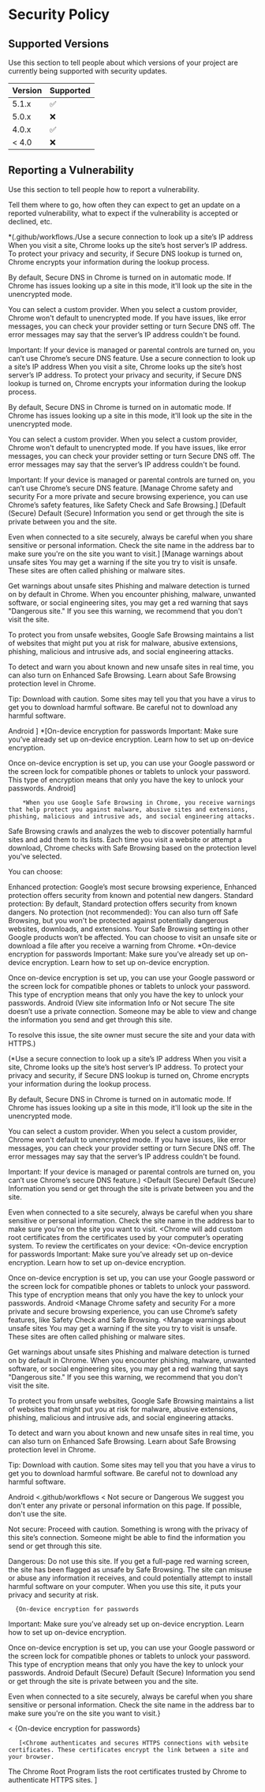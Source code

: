 # Security Policy

## Supported Versions

Use this section to tell people about which versions of your project are
currently being supported with security updates.

| Version | Supported          |
| ------- | ------------------ |
| 5.1.x   | :white_check_mark: |
| 5.0.x   | :x:                |
| 4.0.x   | :white_check_mark: |
| < 4.0   | :x:                |

## Reporting a Vulnerability

Use this section to tell people how to report a vulnerability.

Tell them where to go, how often they can expect to get an update on a
reported vulnerability, what to expect if the vulnerability is accepted or
declined, etc.

*(.github/workflows./Use a secure connection to look up a site’s IP address
When you visit a site, Chrome looks up the site’s host server’s IP address. To protect your privacy and security, if Secure DNS lookup is turned on, Chrome encrypts your information during the lookup process.

By default, Secure DNS in Chrome is turned on in automatic mode. If Chrome has issues looking up a site in this mode, it'll look up the site in the unencrypted mode.

You can select a custom provider. When you select a custom provider, Chrome won't default to unencrypted mode. If you have issues, like error messages, you can check your provider setting or turn Secure DNS off. The error messages may say that the server’s IP address couldn't be found.

Important: If your device is managed or parental controls are turned on, you can’t use Chrome’s secure DNS feature.
Use a secure connection to look up a site’s IP address
When you visit a site, Chrome looks up the site’s host server’s IP address. To protect your privacy and security, if Secure DNS lookup is turned on, Chrome encrypts your information during the lookup process.

By default, Secure DNS in Chrome is turned on in automatic mode. If Chrome has issues looking up a site in this mode, it'll look up the site in the unencrypted mode.

You can select a custom provider. When you select a custom provider, Chrome won't default to unencrypted mode. If you have issues, like error messages, you can check your provider setting or turn Secure DNS off. The error messages may say that the server’s IP address couldn't be found.

Important: If your device is managed or parental controls are turned on, you can’t use Chrome’s secure DNS feature.
        [Manage Chrome safety and security
For a more private and secure browsing experience, you can use Chrome’s safety features, like Safety Check and Safe Browsing.]
        [Default (Secure) Default (Secure)
Information you send or get through the site is private between you and the site.

Even when connected to a site securely, always be careful when you share sensitive or personal information. Check the site name in the address bar to make sure you're on the site you want to visit.]
         [Manage warnings about unsafe sites
You may get a warning if the site you try to visit is unsafe. These sites are often called phishing or malware sites.

Get warnings about unsafe sites
Phishing and malware detection is turned on by default in Chrome. When you encounter phishing, malware, unwanted software, or social engineering sites, you may get a red warning that says "Dangerous site." If you see this warning, we recommend that you don't visit the site.

To protect you from unsafe websites, Google Safe Browsing maintains a list of websites that might put you at risk for malware, abusive extensions, phishing, malicious and intrusive ads, and social engineering attacks.

To detect and warn you about known and new unsafe sites in real time, you can also turn on Enhanced Safe Browsing. Learn about Safe Browsing protection level in Chrome.

Tip: Download with caution. Some sites may tell you that you have a virus to get you to download harmful software. Be careful not to download any harmful software.

Android ]
       *[On-device encryption for passwords
Important: Make sure you’ve already set up on-device encryption. Learn how to set up on-device encryption.

Once on-device encryption is set up, you can use your Google password or the screen lock for compatible phones or tablets to unlock your password. This type of encryption means that only you have the key to unlock your passwords.
Android]


        *When you use Google Safe Browsing in Chrome, you receive warnings that help protect you against malware, abusive sites and extensions, phishing, malicious and intrusive ads, and social engineering attacks.

Safe Browsing crawls and analyzes the web to discover potentially harmful sites and add them to its lists. Each time you visit a website or attempt a download, Chrome checks with Safe Browsing based on the protection level you've selected.

You can choose:

Enhanced protection: Google’s most secure browsing experience, Enhanced protection offers security from known and potential new dangers.
Standard protection: By default, Standard protection offers security from known dangers.
No protection (not recommended): You can also turn off Safe Browsing, but you won't be protected against potentially dangerous websites, downloads, and extensions. Your Safe Browsing setting in other Google products won’t be affected.
You can choose to visit an unsafe site or download a file after you receive a warning from Chrome.
     *On-device encryption for passwords
Important: Make sure you’ve already set up on-device encryption. Learn how to set up on-device encryption.

Once on-device encryption is set up, you can use your Google password or the screen lock for compatible phones or tablets to unlock your password. This type of encryption means that only you have the key to unlock your passwords.
Android
     (View site information Info or Not secure
The site doesn’t use a private connection. Someone may be able to view and change the information you send and get through this site.

To resolve this issue, the site owner must secure the site and your data with HTTPS.)

(*Use a secure connection to look up a site’s IP address
When you visit a site, Chrome looks up the site’s host server’s IP address. To protect your privacy and security, if Secure DNS lookup is turned on, Chrome encrypts your information during the lookup process.

By default, Secure DNS in Chrome is turned on in automatic mode. If Chrome has issues looking up a site in this mode, it'll look up the site in the unencrypted mode.

You can select a custom provider. When you select a custom provider, Chrome won't default to unencrypted mode. If you have issues, like error messages, you can check your provider setting or turn Secure DNS off. The error messages may say that the server’s IP address couldn't be found.

Important: If your device is managed or parental controls are turned on, you can’t use Chrome’s secure DNS feature.)
       <Default (Secure) Default (Secure)
Information you send or get through the site is private between you and the site.

Even when connected to a site securely, always be careful when you share sensitive or personal information. Check the site name in the address bar to make sure you're on the site you want to visit.
      <Chrome will add custom root certificates from the certificates used by your computer’s operating system. To review the certificates on your device:
             <On-device encryption for passwords
Important: Make sure you’ve already set up on-device encryption. Learn how to set up on-device encryption.

Once on-device encryption is set up, you can use your Google password or the screen lock for compatible phones or tablets to unlock your password. This type of encryption means that only you have the key to unlock your passwords.
Android
         <Manage Chrome safety and security
For a more private and secure browsing experience, you can use Chrome’s safety features, like Safety Check and Safe Browsing.
         <Manage warnings about unsafe sites
You may get a warning if the site you try to visit is unsafe. These sites are often called phishing or malware sites.

Get warnings about unsafe sites
Phishing and malware detection is turned on by default in Chrome. When you encounter phishing, malware, unwanted software, or social engineering sites, you may get a red warning that says "Dangerous site." If you see this warning, we recommend that you don't visit the site.

To protect you from unsafe websites, Google Safe Browsing maintains a list of websites that might put you at risk for malware, abusive extensions, phishing, malicious and intrusive ads, and social engineering attacks.

To detect and warn you about known and new unsafe sites in real time, you can also turn on Enhanced Safe Browsing. Learn about Safe Browsing protection level in Chrome.

Tip: Download with caution. Some sites may tell you that you have a virus to get you to download harmful software. Be careful not to download any harmful software.

Android 
      <.github/workflows
      < Not secure or Dangerous
We suggest you don't enter any private or personal information on this page. If possible, don't use the site.

Not secure: Proceed with caution. Something is wrong with the privacy of this site’s connection. Someone might be able to find the information you send or get through this site.

Dangerous: Do not use this site. If you get a full-page red warning screen, the site has been flagged as unsafe by Safe Browsing. The site can misuse or abuse any information it receives, and could potentially attempt to install harmful software on your computer. When you use this site, it puts your privacy and security at risk.



<exe>


      {On-device encryption for passwords
Important: Make sure you’ve already set up on-device encryption. Learn how to set up on-device encryption.

Once on-device encryption is set up, you can use your Google password or the screen lock for compatible phones or tablets to unlock your password. This type of encryption means that only you have the key to unlock your passwords.
Android
Default (Secure) Default (Secure)
Information you send or get through the site is private between you and the site.

Even when connected to a site securely, always be careful when you share sensitive or personal information. Check the site name in the address bar to make sure you're on the site you want to visit.}

<  {On-device encryption for passwords}


       [<Chrome authenticates and secures HTTPS connections with website certificates. These certificates encrypt the link between a site and your browser.

The Chrome Root Program lists the root certificates trusted by Chrome to authenticate HTTPS sites. ]


